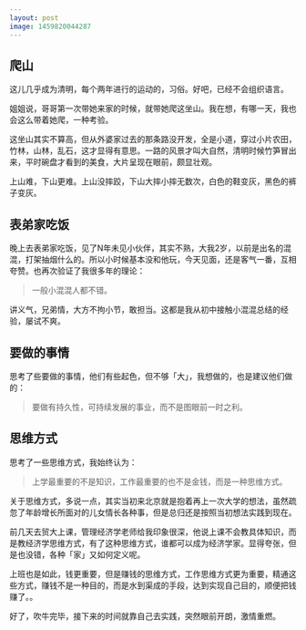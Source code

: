 ```yaml
---
layout: post
image: 1459820044287
---
```


## 爬山

这儿几乎成为清明，每个两年进行的运动的，习俗。好吧，已经不会组织语言。

姐姐说，哥哥第一次带她来家的时候，就带她爬这坐山。我在想，有哪一天，我也会这么带着她爬，一种考验。

这坐山其实不算高，但从外婆家过去的那条路没开发，全是小道，穿过小片农田，竹林，山林，乱石，这才显得有意思。一路的风景才叫大自然，清明时候竹笋冒出来，平时碗盘才看到的美食，大片呈现在眼前，颇显壮观。

上山难，下山更难。上山没摔跤，下山大摔小摔无数次，白色的鞋变灰，黑色的裤子变灰。

## 表弟家吃饭

晚上去表弟家吃饭，见了N年未见小伙伴，其实不熟，大我2岁，以前是出名的混混，打架抽烟什么的。所以小时候基本没和他玩，今天见面，还是客气一番，互相夸赞。也再次验证了我很多年的理论：

> 一般小混混人都不错。

讲义气，兄弟情，大方不拘小节，敢担当。这都是我从初中接触小混混总结的经验，屡试不爽。

## 要做的事情

思考了些要做的事情，他们有些起色，但不够「大」，我想做的，也是建议他们做的：

> 要做有持久性，可持续发展的事业，而不是图眼前一时之利。

## 思维方式

思考了一些思维方式，我始终认为：

> 上学最重要的不是知识，工作最重要的也不是金钱，而是一种思维方式。

关于思维方式，多说一点，其实当初来北京就是抱着再上一次大学的想法，虽然疏忽了年龄增长所面对的儿女情长各种事，但是总归还是按照当初想法实践到现在。

前几天去贸大上课，管理经济学老师给我印象很深，他说上课不会教具体知识，而是教经济学思维方式，有了这种思维方式，谁都可以成为经济学家。显得夸张，但是也没错，各种「家」又如何定义呢。

上班也是如此，钱更重要，但是赚钱的思维方式，工作思维方式更为重要，精通这些方式，赚钱不是一种目的，而是水到渠成的手段，达到实现自己目的，顺便把钱赚了。。

好了，吹牛完毕，接下来的时间就靠自己去实践，突然眼前开朗，激情重燃。